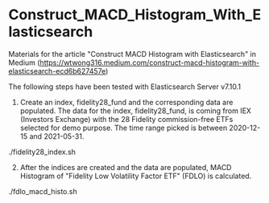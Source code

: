 # Construct_MACD_Histogram_With_Elasticsearch
Materials for the article "Construct MACD Histogram with Elasticsearch" in Medium
(https://wtwong316.medium.com/construct-macd-histogram-with-elasticsearch-ecd6b627457e)

The following steps have been tested with Elasticsearch Server v7.10.1

1. Create an index, fidelity28_fund and the corresponding data are populated. The data for the index, fidelity28_fund, is coming from IEX (Investors Exchange) with the 28 Fidelity commission-free ETFs selected for demo purpose. The time range picked is between 2020-12-15 and 2021-05-31.

./fidelity28_index.sh

2. After the indices are created and the data are populated, MACD Histogram of "Fidelity Low Volatility Factor ETF" (FDLO) is calculated.

./fdlo_macd_histo.sh
